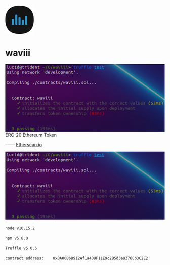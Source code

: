 ![waviii_logo](Etherscan.io/waviii_logo_small.png) 
# waviii
<img align="right" src="waviii_test.png">

ERC-20 Ethereum Token

─── [Etherscan.io](https://etherscan.io/token/0xBA00868912Af1a409F11E9c2B5d3a9376Cb3C2E2)

![waviii_test](waviii_test.png)

    node v10.15.2

    npm v5.8.0

    Truffle v5.0.5

    contract address:    0xBA00868912Af1a409F11E9c2B5d3a9376Cb3C2E2